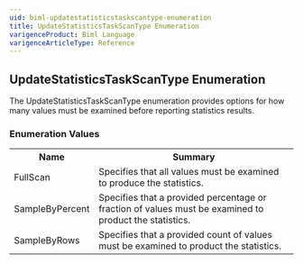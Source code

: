 ```yaml
---
uid: biml-updatestatisticstaskscantype-enumeration
title: UpdateStatisticsTaskScanType Enumeration
varigenceProduct: Biml Language
varigenceArticleType: Reference
---
```


## UpdateStatisticsTaskScanType Enumeration<div class="LanguageSummary"><div class ="SummaryItem">The UpdateStatisticsTaskScanType enumeration provides options for how many values must be examined before reporting statistics results.</div></div><div class="EnumValueGroup">### Enumeration Values<table id="EnumValue" class="MemberList"><tbody><tr><th class="MemberNameColumnHeader">Name</th><th class="MemberSummaryColumnHeader">Summary</th></tr><tr class="cd0"><td class="MemberName">FullScan</td><td class="MemberSummary"><div class ="SummaryItem">Specifies that all values must be examined to produce the statistics.</div></td></tr><tr class="cd1"><td class="MemberName">SampleByPercent</td><td class="MemberSummary"><div class ="SummaryItem">Specifies that a provided percentage or fraction of values must be examined to product the statistics.</div></td></tr><tr class="cd0"><td class="MemberName">SampleByRows</td><td class="MemberSummary"><div class ="SummaryItem">Specifies that a provided count of values must be examined to product the statistics.</div></td></tr></tbody></table></div>